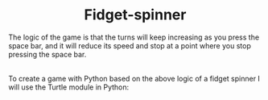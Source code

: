 # <h1 align="center">Fidget-spinner</h>

The logic of the game is that the turns will keep increasing as you press the space bar, and it will reduce its speed and stop at a point where you stop pressing the space bar.<br><br>

To create a game with Python based on the above logic of a fidget spinner I will use the Turtle module in Python:
